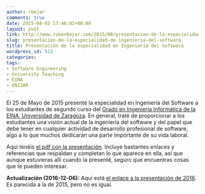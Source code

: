 ```yaml
---
author: rbejar
comments: true
date: 2015-08-05 17:46:02+00:00
layout: post
link: http://www.rubenbejar.com/2015/08/presentacion-de-la-especialidad-de-ingenieria-del-software/
slug: presentacion-de-la-especialidad-de-ingenieria-del-software
title: Presentación de la especialidad en Ingeniería del Software
wordpress_id: 513
categories:
tags:
- Software Engineering
- University Teaching
- EINA
- UNIZAR
---
```


El 25 de Mayo de 2015 presenté la especialidad en Ingeniería del Software a los estudiantes de segundo curso del [Grado en Ingeniería Informática de la EINA, Universidad de Zaragoza](http://titulaciones.unizar.es/ing-informatica/). En general, traté de proporcionar a los estudiantes una visión actual de la ingeniería del software y del papel que debe tener en cualquier actividad de desarrollo profesional de software, algo a lo que muchos dedicarán una parte importante de su vida laboral.

Aquí tenéis [el pdf con la presentación](https://rbejar.github.io/documents/Present_IngSoft_15_rbejar.pdf). Incluye bastantes enlaces y referencias que respaldan y completan lo que aparece en ella, así que aunque estuvieras allí cuando la presenté, seguro que encuentras cosas que te pueden interesar.

**Actualización (2016-12-06):** Aquí está [el enlace a la presentación de 2016](https://rbejar.github.io/documents/Present_IngSoft_16_rbejar.pdf). Es parecida a la de 2015, pero no es igual.